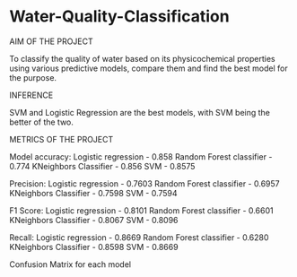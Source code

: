 # Water-Quality-Classification

AIM OF THE PROJECT

To classify the quality of water based on its physicochemical properties using various predictive models, compare them and find the best model for the purpose.

INFERENCE

SVM and Logistic Regression are the best models, with SVM being the better of the two.

METRICS OF THE PROJECT

Model accuracy: 
Logistic regression - 0.858
Random Forest classifier - 0.774
KNeighbors Classifier - 0.856
SVM - 0.8575

Precision:
Logistic regression - 0.7603
Random Forest classifier - 0.6957
KNeighbors Classifier - 0.7598
SVM - 0.7594

F1 Score:
Logistic regression - 0.8101
Random Forest classifier - 0.6601
KNeighbors Classifier - 0.8067
SVM - 0.8096

Recall:
Logistic regression - 0.8669
Random Forest classifier - 0.6280
KNeighbors Classifier - 0.8598
SVM - 0.8669

Confusion Matrix for each model
